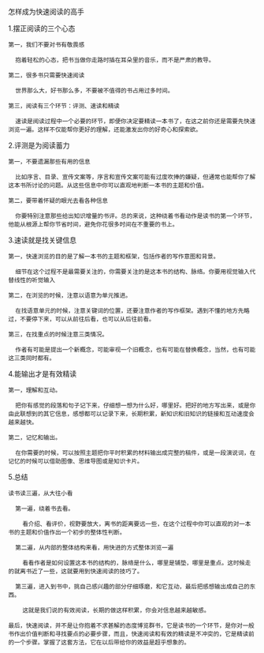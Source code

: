 怎样成为快速阅读的高手

  1.摆正阅读的三个心态

    第一，我们不要对书有敬畏感

      抱着轻松的心态，把书当做你走路时插在耳朵里的音乐，而不是严肃的教导。

    第二，很多书只需要快速阅读

      世界那么大，好书那么多，不要被不值得的书占用过多时间。

    第三，阅读有三个环节：评测、速读和精读

      速读是阅读过程中一个必要的环节，即便你决定要精读一本书了，在这之前你还是需要先快速浏览一遍。这样不仅能帮你更好的理解，还能激发出你的好奇心和探索欲。

  2.评测是为阅读蓄力

    第一，不要遗漏那些有用的信息

      比如序言、目录、宣传文案等，序言和宣传文案可能有过度吹捧的嫌疑，但通常也能帮你了解这本书所讨论的问题。从这些信息中你可以直观地判断一本书的主题和价值。

    第二，要带着怀疑的眼光去看各种信息

      你要特别注意那些给出知识增量的书评。总的来说，这种绕着书看动作是读书的第一个环节，他能从根源上帮你节省时间，避免你花很多时间在不重要的书上。

  3.速读就是找关键信息

    第一，快速浏览的目的是了解一本书的主题和框架，包括作者的写作意图和背景。

      细节在这个过程不是最需要关注的，你需要关注的是这本书的结构、脉络。你要用视觉输入代替线性的听觉输入

    第二，在浏览的时候，注意以语意为单元推进。

      在找语意单元的时候，注意关键词的位置，还要注意作者的写作框架。遇到不懂的地方先略过，不要停下来，可以从前往后看，也可以从后往前看。

    第三，在找重点的时候注意三类情况。

      作者有可能是提出一个新概念，可能审视一个旧概念，也有可能在替换概念，当然，也有可能这三类同时都有。

  4.能输出才是有效精读

    第一，理解和互动。

      把你有感觉的段落和句子记下来，仔细想一想为什么好，哪里好。把好的地方写出来，或是你由此联想到的其它信息，感想都可以记录下来，长期积累，新知识和旧知识的链接和互动速度会越来越快。

    第二，记忆和输出。

      在你需要的时候，可以按照主题把你平时积累的材料输出成完整的稿件，或是一段演说词，在记忆的时候可以借助图像、思维导图或是知识卡片。

  5.总结

    读书读三遍，从大往小看

      第一遍，绕着书去看。

        看介绍、看评价，视野要放大，离书的距离要远一些，在这个过程中你可以直观的对一本书的主题和价值作出一个初步的整体性判断。

      第二遍，从内部的整体结构来看，用快进的方式整体浏览一遍

        看看作者是如何设置这本书的结构的，脉络是什么，哪里是铺垫，哪里是重点。这时候走的就离书近了一些，这就要用到快速阅读的技巧了。

      第三遍，进入到书中，挑自己感兴趣的部分仔细琢磨，和它互动，最后把感想输出成自己的东西。

        这就是我们说的有效阅读，长期的做这样积累，你会对信息越来越敏感。

    最后，快速阅读，并不是让你抱着不求甚解的态度博览群书，它是读书的一个环节，是你对一般书作出价值判断和寻找要点的必要步骤，而且，快速阅读和有效的精读是不冲突的，它是精读前的一个步骤。掌握了这套方法，它在以后带给你的效益是超乎想象的。



